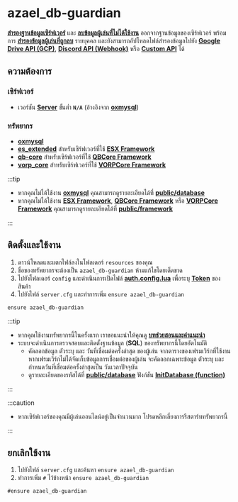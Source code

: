 # azael_db-guardian

[**สำรองฐานข้อมูลเซิร์ฟเวอร์**](./config/server#backupserverdataenable) และ [**ลบข้อมูลผู้เล่นที่ไม่ได้ใช้งาน**](./config/server#autodeleteenable) ออกจากฐานข้อมูลของเซิร์ฟเวอร์ พร้อมการ [**สำรองข้อมูลผู้เล่นที่ถูกลบ**](./config/server#backupplayerdataenable) รายบุคคล และยังสามารถอัปโหลดไฟล์สำรองข้อมูลไปยัง [**Google Drive API (GCP)**](https://console.cloud.google.com/apis/library/drive.googleapis.com), [**Discord API (Webhook)**](https://discord.com/developers/docs/resources/webhook) หรือ [**Custom API**](./public/fileupload) ได้

## ความต้องการ

### เซิร์ฟเวอร์

- เวอร์ชัน [**Server**](https://runtime.fivem.net/artifacts/fivem/build_server_windows/master) ขั้นต่ำ **`N/A`** (อ้างอิงจาก [**oxmysql**](https://github.com/overextended/oxmysql))

### ทรัพยากร

- [**oxmysql**](https://github.com/overextended/oxmysql)
- **[es_extended](https://github.com/esx-framework/esx_core/tree/main/%5Bcore%5D/es_extended)** สำหรับเซิร์ฟเวอร์ที่ใช้ **[ESX Framework](https://github.com/esx-framework)**
- **[qb-core](https://github.com/qbcore-framework/qb-core)** สำหรับเซิร์ฟเวอร์ที่ใช้ **[QBCore Framework](https://github.com/qbcore-framework)**
- **[vorp_core](https://github.com/VORPCORE/vorp-core-lua)** สำหรับเซิร์ฟเวอร์ที่ใช้ **[VORPCore Framework](https://github.com/VORPCORE)**

:::tip

- หากคุณไม่ได้ใช้งาน **[oxmysql](https://github.com/overextended/oxmysql)** คุณสามารถดูรายละเอียดได้ที่ **[public/database](./public/database)**
- หากคุณไม่ได้ใช้งาน **[ESX Framework](https://github.com/esx-framework)**, **[QBCore Framework](https://github.com/qbcore-framework)** หรือ **[VORPCore Framework](https://github.com/VORPCORE)** คุณสามารถดูรายละเอียดได้ที่ **[public/framework](./public/framework)**

:::

## ติดตั้งและใช้งาน

1. ดาวน์โหลดและแตกไฟล์ลงในโฟลเดอร์ `resources` ของคุณ
2. ชื่อของทรัพยากรจะต้องเป็น `azael_db-guardian` ห้ามแก้ไขโดยเด็ดขาด
3. ไปยังโฟลเดอร์ `config` และดำเนินการเปิดไฟล์ **[auth.config.lua](./config/auth.md)** เพื่อระบุ **[Token](./config/auth#token)** ของสินค้า
4. ไปยังไฟล์ `server.cfg` และทำการเพิ่ม `ensure azael_db-guardian`

```diff title="server.cfg"
ensure azael_db-guardian
```

:::tip

- หากคุณใช้งานทรัพยากรนี้ในครั้งแรก เราขอแนะนำให้คุณดู [**บทช่วยสอนและคำแนะนำ**](./tutorial)
- ระบบจะดำเนินการตรวจสอบและติดตั้งฐานข้อมูล (**SQL**) ของทรัพยากรนี้โดยอัตโนมัติ
    - คัดลอกข้อมูล ตัวระบุ และ วันที่เชื่อมต่อครั้งล่าสุด ของผู้เล่น จากตารางของเฟรมเวิร์กที่ใช้งาน หากเฟรมเวิร์กไม่ได้จัดเก็บข้อมูลการเชื่อมต่อของผู้เล่น จะคัดลอกเฉพาะข้อมูล ตัวระบุ และ กำหนดวันที่เชื่อมต่อครั้งล่าสุดเป็น วันเวลาปัจจุบัน
    - ดูรายละเอียดของรหัสได้ที่ **[public/database](./public/database)** ฟังก์ชัน **[InitDatabase (function)](./public/database#initdatabase-function)**

:::

:::caution

- หากเซิร์ฟเวอร์ของคุณมีผู้เล่นออนไลน์อยู่เป็นจำนวนมาก โปรดหลีกเลี่ยงการรีสตาร์ททรัพยากรนี้

:::

## ยกเลิกใช้งาน

1. ไปยังไฟล์ `server.cfg` และค้นหา `ensure azael_db-guardian`
2. ทำการเพิ่ม `#` ไว้ข้างหน้า `ensure azael_db-guardian`

```diff title="server.cfg"
#ensure azael_db-guardian
```
